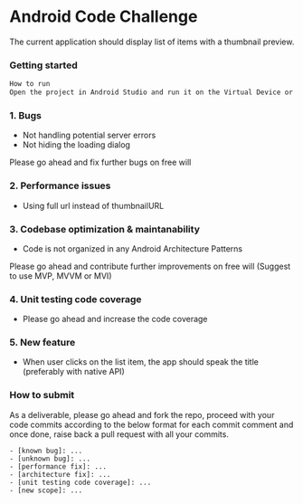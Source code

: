 # Android Code Challenge

The current application should display list of items with a thumbnail preview.

### Getting started
```sh
How to run
Open the project in Android Studio and run it on the Virtual Device or real Android phone
```

### 1. Bugs
- Not handling potential server errors
- Not hiding the loading dialog

Please go ahead and fix further bugs on free will

### 2. Performance issues
- Using full url instead of thumbnailURL

### 3. Codebase optimization & maintanability
- Code is not organized in any Android Architecture Patterns

Please go ahead and contribute further improvements on free will (Suggest to use MVP, MVVM or MVI)

### 4. Unit testing code coverage
- Please go ahead and increase the code coverage

### 5. New feature
- When user clicks on the list item, the app should speak the title (preferably with native API)

### How to submit

As a deliverable, please go ahead and fork the repo, proceed with your code commits according to the below format for each commit comment and once done, raise back a pull request with all your commits.
```
- [known bug]: ...
- [unknown bug]: ...
- [performance fix]: ...
- [architecture fix]: ...
- [unit testing code coverage]: ...
- [new scope]: ...
